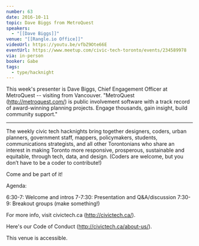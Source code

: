 ```yaml
---
number: 63
date: 2016-10-11
topic: Dave Biggs from MetroQuest
speakers:
  - "[[Dave Biggs]]"
venue: "[[Rangle.io Office]]"
videoUrl: https://youtu.be/vfbZ9Ote66E
eventUrl: https://www.meetup.com/civic-tech-toronto/events/234589978
via: in-person
booker: Gabe
tags:
  - type/hacknight
---
```


This week's presenter is Dave Biggs, Chief Engagement Officer at MetroQuest -- visiting from Vancouver. "MetroQuest (http://metroquest.com/) is public involvement software with a track record of award-winning planning projects. Engage thousands, gain insight, build community support."

---

The weekly civic tech hacknights bring together designers, coders, urban planners, government staff, mappers, policymakers, students, communications strategists, and all other Torontonians who share an interest in making Toronto more responsive, prosperous, sustainable and equitable, through tech, data, and design. (Coders are welcome, but you don’t have to be a coder to contribute!)

Come and be part of it!

Agenda:

6:30-7: Welcome and intros
7-7:30: Presentation and Q&A/discussion
7:30-9: Breakout groups (make something!)

For more info, visit civictech.ca (http://civictech.ca/).

Here's our Code of Conduct (http://civictech.ca/about-us/).

This venue is accessible.